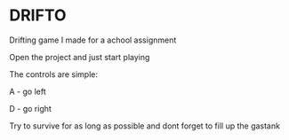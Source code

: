 # DRIFTO

Drifting game I made for a achool assignment

Open the project and just start playing

The controls are simple:

A - go left

D - go right


Try to survive for as long as possible and dont forget to fill up the gastank

